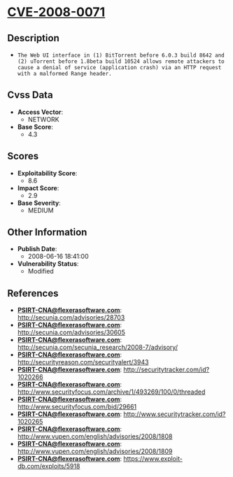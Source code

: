 
# [CVE-2008-0071](https://cve.mitre.org/cgi-bin/cvename.cgi?name=CVE-2008-0071)

## Description

- `The Web UI interface in (1) BitTorrent before 6.0.3 build 8642 and (2) uTorrent before 1.8beta build 10524 allows remote attackers to cause a denial of service (application crash) via an HTTP request with a malformed Range header.`

## Cvss Data

- **Access Vector**:
  - NETWORK
- **Base Score**:
  - 4.3

## Scores

- **Exploitability Score**:
  - 8.6
- **Impact Score**:
  - 2.9
- **Base Severity**:
  - MEDIUM

## Other Information

- **Publish Date**:
  - 2008-06-16 18:41:00
- **Vulnerability Status**:
  - Modified

## References

- **PSIRT-CNA@flexerasoftware.com**: http://secunia.com/advisories/28703
- **PSIRT-CNA@flexerasoftware.com**: http://secunia.com/advisories/30605
- **PSIRT-CNA@flexerasoftware.com**: http://secunia.com/secunia_research/2008-7/advisory/
- **PSIRT-CNA@flexerasoftware.com**: http://securityreason.com/securityalert/3943
- **PSIRT-CNA@flexerasoftware.com**: http://securitytracker.com/id?1020266
- **PSIRT-CNA@flexerasoftware.com**: http://www.securityfocus.com/archive/1/493269/100/0/threaded
- **PSIRT-CNA@flexerasoftware.com**: http://www.securityfocus.com/bid/29661
- **PSIRT-CNA@flexerasoftware.com**: http://www.securitytracker.com/id?1020265
- **PSIRT-CNA@flexerasoftware.com**: http://www.vupen.com/english/advisories/2008/1808
- **PSIRT-CNA@flexerasoftware.com**: http://www.vupen.com/english/advisories/2008/1809
- **PSIRT-CNA@flexerasoftware.com**: https://www.exploit-db.com/exploits/5918
